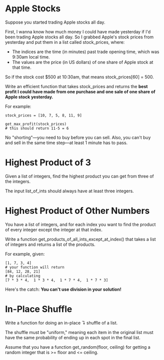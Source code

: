 # Apple Stocks

Suppose you started trading Apple stocks all day.

First, I wanna know how much money I could have made yesterday if I'd been trading Apple stocks all day.
So I grabbed Apple's stock prices from yesterday and put them in a list called stock_prices, where:

-   The indices are the time (in minutes) past trade opening time, which was 9:30am local time.
-   The values are the price (in US dollars) of one share of Apple stock at that time.

So if the stock cost \$500 at 10:30am, that means stock_prices[60] = 500.

Write an efficient function that takes stock_prices and returns the **best profit I could have made from one purchase and one sale of one share of Apple stock yesterday.**

For example:

```
stock_prices = [10, 7, 5, 8, 11, 9]

get_max_profit(stock_prices)
# this should return 11-5 = 6
```

No "shorting"—you need to buy before you can sell. Also, you can't buy and sell in the same time step—at least 1 minute has to pass.

# Highest Product of 3

Given a list of integers, find the highest product you can get from three of the integers.

The input list_of_ints should always have at least three integers.

# Highest Product of Other Numbers

You have a list of integers, and for each index you want to find the product of every integer except the integer at that index.

Write a function get_products_of_all_ints_except_at_index() that takes a list of integers and returns a list of the products.

For example, given:

```
[1, 7, 3, 4]
# your function will return
[84, 12, 28, 21]
# by calculating
[7 * 3 * 4,  1 * 3 * 4,  1 * 7 * 4,  1 * 7 * 3]
```

Here's the catch: **You can't use division in your solution!**

# In-Place Shuffle

Write a function for doing an in-place ↴ shuffle of a list.

The shuffle must be "uniform," meaning each item in the original list must have the same probability of ending up in each spot in the final list.

Assume that you have a function get_random(floor, ceiling) for getting a random integer that is >= floor and <= ceiling.
